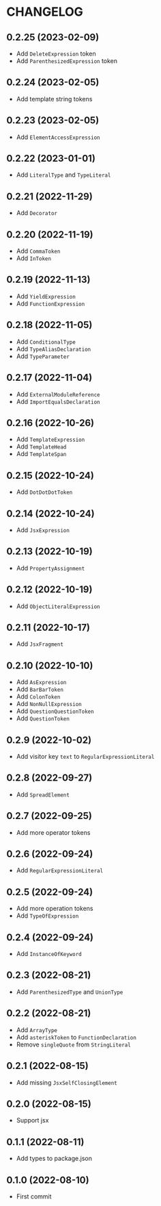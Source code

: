# CHANGELOG

## 0.2.25 (2023-02-09)

* Add `DeleteExpression` token
* Add `ParenthesizedExpression` token

## 0.2.24 (2023-02-05)

* Add template string tokens

## 0.2.23 (2023-02-05)

* Add `ElementAccessExpression`

## 0.2.22 (2023-01-01)

* Add `LiteralType` and `TypeLiteral`

## 0.2.21 (2022-11-29)

* Add `Decorator`

## 0.2.20 (2022-11-19)

* Add `CommaToken`
* Add `InToken`

## 0.2.19 (2022-11-13)

* Add `YieldExpression`
* Add `FunctionExpression`

## 0.2.18 (2022-11-05)

* Add `ConditionalType`
* Add `TypeAliasDeclaration`
* Add `TypeParameter`

## 0.2.17 (2022-11-04)

* Add `ExternalModuleReference`
* Add `ImportEqualsDeclaration`

## 0.2.16 (2022-10-26)

* Add `TemplateExpression`
* Add `TemplateHead`
* Add `TemplateSpan`

## 0.2.15 (2022-10-24)

* Add `DotDotDotToken`

## 0.2.14 (2022-10-24)

* Add `JsxExpression`

## 0.2.13 (2022-10-19)

* Add `PropertyAssignment`

## 0.2.12 (2022-10-19)

* Add `ObjectLiteralExpression`

## 0.2.11 (2022-10-17)

* Add `JsxFragment`

## 0.2.10 (2022-10-10)

* Add `AsExpression`
* Add `BarBarToken`
* Add `ColonToken`
* Add `NonNullExpression`
* Add `QuestionQuestionToken`
* Add `QuestionToken`

## 0.2.9 (2022-10-02)

* Add visitor key `text` to `RegularExpressionLiteral`

## 0.2.8 (2022-09-27)

* Add `SpreadElement`

## 0.2.7 (2022-09-25)

* Add more operator tokens

## 0.2.6 (2022-09-24)

* Add `RegularExpressionLiteral`

## 0.2.5 (2022-09-24)

* Add more operation tokens
* Add `TypeOfExpression`

## 0.2.4 (2022-09-24)

* Add `InstanceOfKeyword`

## 0.2.3 (2022-08-21)

* Add `ParenthesizedType` and `UnionType`

## 0.2.2 (2022-08-21)

* Add `ArrayType`
* Add `asteriskToken` to `FunctionDeclaration`
* Remove `singleQuote` from `StringLiteral`

## 0.2.1 (2022-08-15)

* Add missing `JsxSelfClosingElement`

## 0.2.0 (2022-08-15)

* Support jsx

## 0.1.1 (2022-08-11)

* Add types to package.json

## 0.1.0 (2022-08-10)

* First commit
